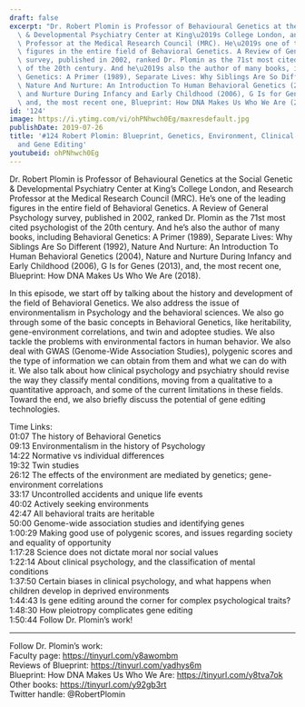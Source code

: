 ```yaml
---
draft: false
excerpt: "Dr. Robert Plomin is Professor of Behavioural Genetics at the Social Genetic\
  \ & Developmental Psychiatry Center at King\u2019s College London, and Research\
  \ Professor at the Medical Research Council (MRC). He\u2019s one of the leading\
  \ figures in the entire field of Behavioral Genetics. A Review of General Psychology\
  \ survey, published in 2002, ranked Dr. Plomin as the 71st most cited psychologist\
  \ of the 20th century. And he\u2019s also the author of many books, including Behavioral\
  \ Genetics: A Primer (1989), Separate Lives: Why Siblings Are So Different (1992),\
  \ Nature And Nurture: An Introduction To Human Behavioral Genetics (2004), Nature\
  \ and Nurture During Infancy and Early Childhood (2006), G Is for Genes (2013),\
  \ and, the most recent one, Blueprint: How DNA Makes Us Who We Are (2018)."
id: '124'
image: https://i.ytimg.com/vi/ohPNhwch0Eg/maxresdefault.jpg
publishDate: 2019-07-26
title: '#124 Robert Plomin: Blueprint, Genetics, Environment, Clinical Psychology,
  and Gene Editing'
youtubeid: ohPNhwch0Eg
---
```

Dr. Robert Plomin is Professor of Behavioural Genetics at the Social Genetic & Developmental Psychiatry Center at King’s College London, and Research Professor at the Medical Research Council (MRC). He’s one of the leading figures in the entire field of Behavioral Genetics. A Review of General Psychology survey, published in 2002, ranked Dr. Plomin as the 71st most cited psychologist of the 20th century. And he’s also the author of many books, including Behavioral Genetics: A Primer (1989), Separate Lives: Why Siblings Are So Different (1992), Nature And Nurture: An Introduction To Human Behavioral Genetics (2004), Nature and Nurture During Infancy and Early Childhood (2006), G Is for Genes (2013), and, the most recent one, Blueprint: How DNA Makes Us Who We Are (2018).

In this episode, we start off by talking about the history and development of the field of Behavioral Genetics. We also address the issue of environmentalism in Psychology and the behavioral sciences. We also go through some of the basic concepts in Behavioral Genetics, like heritability, gene-environment correlations, and twin and adoptee studies. We also tackle the problems with environmental factors in human behavior. We also deal with GWAS (Genome-Wide Association Studies), polygenic scores and the type of information we can obtain from them and what we can do with it. We also talk about how clinical psychology and psychiatry should revise the way they classify mental conditions, moving from a qualitative to a quantitative approach, and some of the current limitations in these fields. Toward the end, we also briefly discuss the potential of gene editing technologies.

Time Links:  
01:07  The history of Behavioral Genetics  
09:13  Environmentalism in the history of Psychology                            
14:22  Normative vs individual differences              
19:32  Twin studies            
26:12  The effects of the environment are mediated by genetics; gene-environment correlations     
33:17  Uncontrolled accidents and unique life events        
40:02  Actively seeking environments         
42:47  All behavioral traits are heritable      
50:00  Genome-wide association studies and identifying genes  
1:00:29  Making good use of polygenic scores, and issues regarding society and equality of opportunity  
1:17:28  Science does not dictate moral nor social values  
1:22:14  About clinical psychology, and the classification of mental conditions  
1:37:50  Certain biases in clinical psychology, and what happens when children develop in deprived environments  
1:44:43  Is gene editing around the corner for complex psychological traits?  
1:48:30  How pleiotropy complicates gene editing  
1:50:44  Follow Dr. Plomin’s work!

---

Follow Dr. Plomin’s work:  
Faculty page: https://tinyurl.com/y8awombm  
Reviews of Blueprint: https://tinyurl.com/yadhys6m  
Blueprint: How DNA Makes Us Who We Are: https://tinyurl.com/y8tva7ok  
Other books: https://tinyurl.com/y92gb3rt  
Twitter handle: @RobertPlomin  
